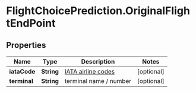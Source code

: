 # FlightChoicePrediction.OriginalFlightEndPoint

## Properties

Name | Type | Description | Notes
------------ | ------------- | ------------- | -------------
**iataCode** | **String** | [IATA airline codes](http://www.iata.org/publications/Pages/code-search.aspx) | [optional] 
**terminal** | **String** | terminal name / number | [optional] 


